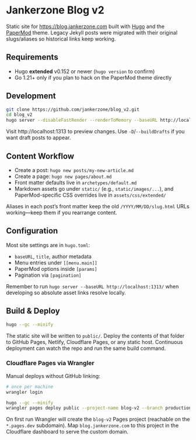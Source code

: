 # Jankerzone Blog v2

Static site for https://blog.jankerzone.com built with [Hugo](https://gohugo.io/) and the [PaperMod](https://github.com/adityatelange/hugo-PaperMod) theme. Legacy Jekyll posts were migrated with their original slugs/aliases so historical links keep working.

## Requirements

- Hugo **extended** v0.152 or newer (`hugo version` to confirm)
- Go 1.21+ only if you plan to hack on the PaperMod theme directly

## Development

```bash
git clone https://github.com/jankerzone/blog_v2.git
cd blog_v2
hugo server --disableFastRender --renderToMemory --baseURL http://localhost:1313/
```

Visit http://localhost:1313 to preview changes. Use `-D`/`--buildDrafts` if you want draft posts to appear.

## Content Workflow

- Create a post: `hugo new posts/my-new-article.md`
- Create a page: `hugo new pages/about.md`
- Front matter defaults live in `archetypes/default.md`
- Markdown assets go under `static/` (e.g., `static/images/...`), and PaperMod-specific CSS overrides live in `assets/css/extended/`

Aliases in each post’s front matter keep the old `/YYYY/MM/DD/slug.html` URLs working—keep them if you rearrange content.

## Configuration

Most site settings are in `hugo.toml`:

- `baseURL`, `title`, author metadata
- Menu entries under `[[menu.main]]`
- PaperMod options inside `[params]`
- Pagination via `[pagination]`

Remember to run `hugo server --baseURL http://localhost:1313/` when developing so absolute asset links resolve locally.

## Build & Deploy

```bash
hugo --gc --minify
```

The static site will be written to `public/`. Deploy the contents of that folder to GitHub Pages, Netlify, Cloudflare Pages, or any static host. Continuous deployment can watch the repo and run the same build command.

### Cloudflare Pages via Wrangler

Manual deploys without GitHub linking:

```bash
# once per machine
wrangler login

hugo --gc --minify
wrangler pages deploy public --project-name blog-v2 --branch production
```

On first run Wrangler will create the `blog-v2` Pages project (reachable on the `*.pages.dev` subdomain). Map `blog.jankerzone.com` to this project in the Cloudflare dashboard to serve the custom domain.
